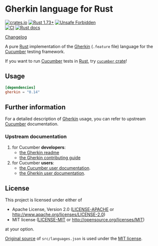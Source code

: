 Gherkin language for Rust
=========================

[![crates.io](https://img.shields.io/crates/v/gherkin.svg "crates.io")](https://crates.io/crates/gherkin)
[![Rust 1.73+](https://img.shields.io/badge/rustc-1.73+-lightgray.svg "Rust 1.73+")](https://blog.rust-lang.org/2023/10/05/Rust-1.73.0.html)
[![Unsafe Forbidden](https://img.shields.io/badge/unsafe-forbidden-success.svg "Unsafe forbidden")](https://github.com/rust-secure-code/safety-dance)\
[![CI](https://github.com/cucumber-rs/gherkin/actions/workflows/ci.yml/badge.svg?branch=main "CI")](https://github.com/cucumber-rs/gherkin/actions?query=workflow%3ACI+branch%3Amain)
[![Rust docs](https://docs.rs/gherkin/badge.svg "Rust docs")](https://docs.rs/gherkin)

[Changelog](https://github.com/cucumber-rs/gherkin/blob/main/CHANGELOG.md)

A pure [Rust] implementation of the [Gherkin] (`.feature` file) language for the [Cucumber] testing framework.

If you want to run [Cucumber] tests in [Rust], try [`cucumber` crate](https://github.com/cucumber-rs/cucumber)!




## Usage

```toml
[dependencies]
gherkin = "0.14"
```




## Further information

For a detailed description of [Gherkin] usage, you can refer to upstream [Cucumber] documentation.


### Upstream documentation

1. for Cucumber **developers**:
   * [the Gherkin readme](https://github.com/cucumber/gherkin/blob/main/README.md)
   * [the Gherkin contributing guide](https://github.com/cucumber/gherkin/blob/main/CONTRIBUTING.md)
1. for Cucumber **users**:
   * [the Cucumber user documentation](https://cucumber.io/docs/cucumber).
   * [the Gherkin user documentation](https://cucumber.io/docs/gherkin).




## License

This project is licensed under either of

* Apache License, Version 2.0 ([LICENSE-APACHE](LICENSE-APACHE) or <http://www.apache.org/licenses/LICENSE-2.0>)
* MIT license ([LICENSE-MIT](LICENSE-MIT) or <http://opensource.org/licenses/MIT>)

at your option.

[Original source](https://github.com/cucumber/gherkin/blob/main/gherkin-languages.json) of `src/languages.json` is used under the [MIT license](https://github.com/cucumber/gherkin/blob/main/LICENSE).




[Cucumber]: https://cucumber.io
[Gherkin]: https://cucumber.io/docs/gherkin
[Rust]: https://www.rust-lang.org
